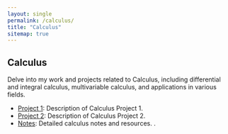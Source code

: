 ```yaml
---
layout: single
permalink: /calculus/
title: "Calculus"
sitemap: true
---
```


## Calculus

Delve into my work and projects related to Calculus, including differential and integral calculus, multivariable calculus, and applications in various fields.

- [Project 1](#): Description of Calculus Project 1.
- [Project 2](#): Description of Calculus Project 2.
- [Notes](#): Detailed calculus notes and resources.
.
